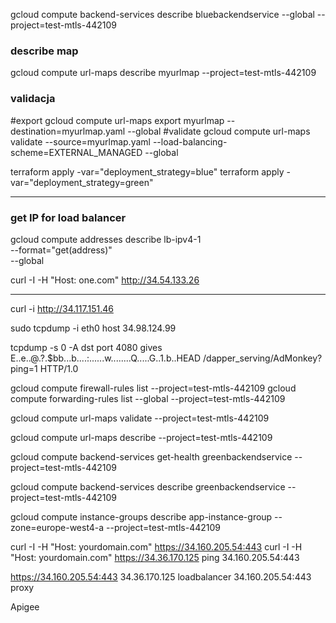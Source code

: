 gcloud compute backend-services describe bluebackendservice --global --project=test-mtls-442109

### describe map
gcloud compute url-maps describe myurlmap --project=test-mtls-442109

### validacja
#export
gcloud compute url-maps export myurlmap --destination=myurlmap.yaml --global
#validate
gcloud compute url-maps validate --source=myurlmap.yaml --load-balancing-scheme=EXTERNAL_MANAGED --global

terraform apply -var="deployment_strategy=blue"
terraform apply -var="deployment_strategy=green"

***
### get IP for load balancer
gcloud compute addresses describe lb-ipv4-1 \
   --format="get(address)" \
   --global

curl -I -H "Host: one.com" http://34.54.133.26
***


curl -i http://34.117.151.46

sudo tcpdump -i eth0 host 34.98.124.99

tcpdump -s 0 -A dst port 4080 gives E..e..@.?.$bb...b....:......w........Q.....G..1.b..HEAD /dapper_serving/AdMonkey?ping=1 HTTP/1.0


gcloud compute firewall-rules list --project=test-mtls-442109
gcloud compute forwarding-rules list --global --project=test-mtls-442109

gcloud compute url-maps validate --project=test-mtls-442109

gcloud compute url-maps describe --project=test-mtls-442109


gcloud compute backend-services get-health greenbackendservice --project=test-mtls-442109

gcloud compute backend-services describe greenbackendservice --project=test-mtls-442109

gcloud compute instance-groups describe app-instance-group --zone=europe-west4-a --project=test-mtls-442109




curl -I -H "Host: yourdomain.com" https://34.160.205.54:443
curl -I -H "Host: yourdomain.com" https://34.36.170.125
ping 34.160.205.54:443

https://34.160.205.54:443
34.36.170.125 loadbalancer
34.160.205.54:443 proxy

Apigee
